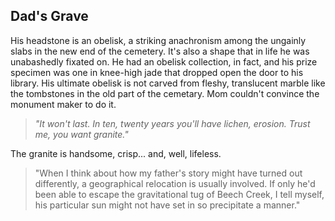 ## Dad's Grave

His headstone is an obelisk, a striking anachronism among the ungainly slabs in the new end of the cemetery. It's also a shape that in life he was unabashedly fixated on. He had an obelisk collection, in fact, and his prize specimen was one in knee-high jade that dropped open the door to his library. His ultimate obelisk is not carved from fleshy, translucent marble like the tombstones in the old part of the cemetary. Mom couldn't convince the monument maker to do it. 

> _"It won't last. In ten, twenty years you'll have lichen, erosion. Trust me, you want granite."_

The granite is handsome, crisp... and, well, lifeless.

> "When I think about how my father's story might have turned out differently, a geographical relocation is usually involved. If only he'd been able to escape the gravitational tug of Beech Creek, I tell myself, his particular sun might not have set in so precipitate a manner."

